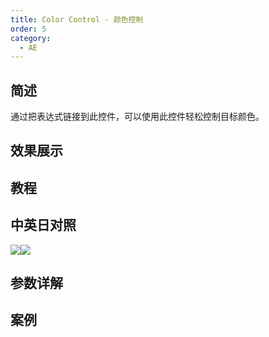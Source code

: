 ```yaml
---
title: Color Control - 颜色控制
order: 5
category:
  - AE
---
```


## 简述

通过把表达式链接到此控件，可以使用此控件轻松控制目标颜色。

## 效果展示

## 教程

## 中英日对照

![](https://mir.yuelili.com/wp-content/uploads/user/AE/effects/AE-Effects-Expression-Controls-Color_Control.png)![](https://mir.yuelili.com/wp-content/uploads/user/AE/effects/AE-Effects-Expression-Controls-Color_Control_cn.png)

## 参数详解

## 案例
